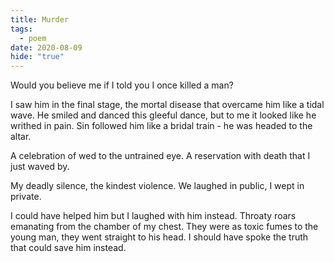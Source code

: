 ```yaml
---
title: Murder
tags:
  - poem
date: 2020-08-09
hide: "true"
---
```

Would you believe me if I told you I once killed a man?  


I saw him in the final stage,
the mortal disease that overcame him like a tidal wave.
He smiled and danced this gleeful dance,
but to me it looked like he writhed in pain. 
Sin followed him like a bridal train - he was headed to the altar.

A celebration of wed to the untrained eye.
A reservation with death that I just waved by.

My deadly silence, the kindest violence.
We laughed in public, I wept in private.



I could have helped him but I laughed with him instead. Throaty roars emanating from the chamber of my chest. They were as toxic fumes to the young man, they went straight to his head. I should have spoke the truth that could save him instead.
